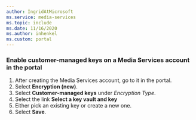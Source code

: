 ```yaml
---
author: IngridAtMicrosoft
ms.service: media-services 
ms.topic: include
ms.date: 11/16/2020
ms.author: inhenkel
ms.custom: portal
---
```


<!--Enable customer-managed keys on a Media Services account-->

### Enable customer-managed keys on a Media Services account in the portal

1. After creating the Media Services account, go to it in the portal.
1. Select  **Encryption (new)**.
1. Select **Customer-managed keys** under *Encryption Type*.
1. Select the link **Select a key vault and key**
1. Either pick an existing key or create a new one.
1. Select **Save**.
